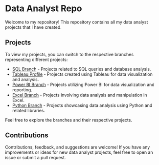 # Data Analyst Repo

Welcome to my repository! This repository contains all my data analyst projects that I have created.

## Projects

To view my projects, you can switch to the respective branches representing different projects:

- [SQL Branch](https://github.com/tzjZhengJie/PersonalProject/tree/SQL) - Projects related to SQL queries and database analysis.
- [Tableau Profile](https://public.tableau.com/app/profile/tan.zheng.jie) - Projects created using Tableau for data visualization and analysis.
- [Power BI Branch](link_to_power_bi_branch) - Projects utilizing Power BI for data visualization and reporting.
- [Excel Branch](https://github.com/tzjZhengJie/DataAnalyst_Project/tree/Excel) - Projects involving data analysis and manipulation in Excel.
- [Python Branch](link_to_python_branch) - Projects showcasing data analysis using Python and related libraries.

Feel free to explore the branches and their respective projects.

## Contributions

Contributions, feedback, and suggestions are welcome! If you have any improvements or ideas for new data analyst projects, feel free to open an issue or submit a pull request.
